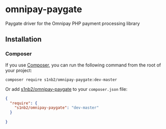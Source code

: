 # omnipay-paygate
Paygate driver for the Omnipay PHP payment processing library

## Installation

### Composer
If you use [Composer](http://getcomposer.org/), you can run the following command from the root of your project:

```
composer require s1nb2/omnipay-paygate:dev-master
```

Or add [s1nb2/omnipay-paygate](https://packagist.org/packages/s1nb2/omnipay-paygate) to your `composer.json` file:

```json
{
  "require": {
    "s1nb2/omnipay-paygate": "dev-master"
  }
  
}
```
